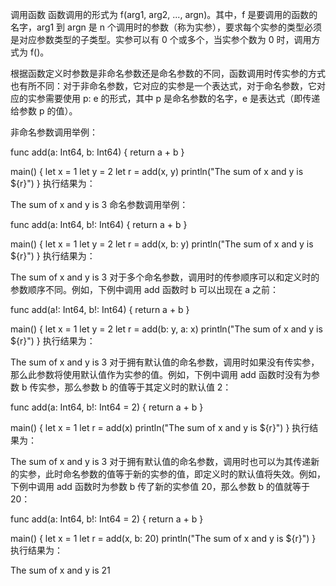 调用函数
函数调用的形式为 f(arg1, arg2, ..., argn)。其中，f 是要调用的函数的名字，arg1 到 argn 是 n 个调用时的参数（称为实参），要求每个实参的类型必须是对应参数类型的子类型。实参可以有 0 个或多个，当实参个数为 0 时，调用方式为 f()。

根据函数定义时参数是非命名参数还是命名参数的不同，函数调用时传实参的方式也有所不同：对于非命名参数，它对应的实参是一个表达式，对于命名参数，它对应的实参需要使用 p: e 的形式，其中 p 是命名参数的名字，e 是表达式（即传递给参数 p 的值）。

非命名参数调用举例：

func add(a: Int64, b: Int64) {
    return a + b
}

main() {
    let x = 1
    let y = 2
    let r = add(x, y)
    println("The sum of x and y is ${r}")
}
执行结果为：

The sum of x and y is 3
命名参数调用举例：

func add(a: Int64, b!: Int64) {
    return a + b
}

main() {
    let x = 1
    let y = 2
    let r = add(x, b: y)
    println("The sum of x and y is ${r}")
}
执行结果为：

The sum of x and y is 3
对于多个命名参数，调用时的传参顺序可以和定义时的参数顺序不同。例如，下例中调用 add 函数时 b 可以出现在 a 之前：

func add(a!: Int64, b!: Int64) {
    return a + b
}

main() {
    let x = 1
    let y = 2
    let r = add(b: y, a: x)
    println("The sum of x and y is ${r}")
}
执行结果为：

The sum of x and y is 3
对于拥有默认值的命名参数，调用时如果没有传实参，那么此参数将使用默认值作为实参的值。例如，下例中调用 add 函数时没有为参数 b 传实参，那么参数 b 的值等于其定义时的默认值 2：

func add(a: Int64, b!: Int64 = 2) {
    return a + b
}

main() {
    let x = 1
    let r = add(x)
    println("The sum of x and y is ${r}")
}
执行结果为：

The sum of x and y is 3
对于拥有默认值的命名参数，调用时也可以为其传递新的实参，此时命名参数的值等于新的实参的值，即定义时的默认值将失效。例如，下例中调用 add 函数时为参数 b 传了新的实参值 20，那么参数 b 的值就等于 20：

func add(a: Int64, b!: Int64 = 2) {
    return a + b
}

main() {
    let x = 1
    let r = add(x, b: 20)
    println("The sum of x and y is ${r}")
}
执行结果为：

The sum of x and y is 21